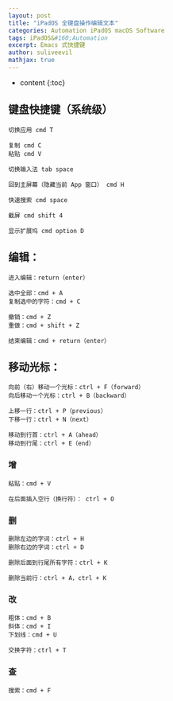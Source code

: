 ```yaml
---
layout: post
title: "iPadOS 全键盘操作编辑文本"
categories: Automation iPadOS macOS Software
tags: iPadOS&#160;Automation
excerpt: Emacs 式快捷键
author: suliveevil
mathjax: true
---
```


* content
{:toc}


## 键盘快捷键（系统级）

```text
切换应用 cmd T

复制 cmd C
粘贴 cmd V

切换输入法 tab space

回到主屏幕（隐藏当前 App 窗口） cmd H

快速搜索 cmd space

截屏 cmd shift 4

显示扩展坞 cmd option D
```

## 编辑：

```text
进入编辑：return（enter）

选中全部：cmd + A
复制选中的字符：cmd + C

撤销：cmd + Z
重做：cmd + shift + Z

结束编辑：cmd + return（enter）
```

## 移动光标：

```text
向前（右）移动一个光标：ctrl + F（forward）
向后移动一个光标：ctrl + B（backward）

上移一行：ctrl + P（previous）
下移一行：ctrl + N（next）

移动到行首：ctrl + A（ahead）
移动到行尾：ctrl + E（end）
```

### 增

```text
粘贴：cmd + V

在后面插入空行（换行符）： ctrl + O
```

### 删

```text
删除左边的字词：ctrl + H
删除右边的字词：ctrl + D

删除后面到行尾所有字符：ctrl + K

删除当前行：ctrl + A，ctrl + K
```

### 改

```text
粗体：cmd + B
斜体：cmd + I
下划线：cmd + U

交换字符：ctrl + T
```

### 查

```text
搜索：cmd + F
```











